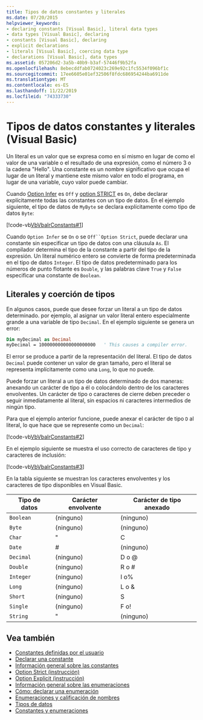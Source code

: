 ```yaml
---
title: Tipos de datos constantes y literales
ms.date: 07/20/2015
helpviewer_keywords:
- declaring constants [Visual Basic], literal data types
- data types [Visual Basic], declaring
- constants [Visual Basic], declaring
- explicit declarations
- literals [Visual Basic], coercing data type
- declarations [Visual Basic], data types
ms.assetid: 057206d2-3a5b-40b9-b3af-57446f9b52fa
ms.openlocfilehash: 8ebecddfab0724023c269e92c1fc5534f096bf1c
ms.sourcegitcommit: 17ee6605e01ef32506f8fdc686954244ba6911de
ms.translationtype: MT
ms.contentlocale: es-ES
ms.lasthandoff: 11/22/2019
ms.locfileid: "74333730"
---
```

# <a name="constant-and-literal-data-types-visual-basic"></a>Tipos de datos constantes y literales (Visual Basic)
Un literal es un valor que se expresa como en sí mismo en lugar de como el valor de una variable o el resultado de una expresión, como el número 3 o la cadena "Hello". Una constante es un nombre significativo que ocupa el lugar de un literal y mantiene este mismo valor en todo el programa, en lugar de una variable, cuyo valor puede cambiar.  
  
 Cuando [Option Infer](../../../../visual-basic/language-reference/statements/option-infer-statement.md) es `Off` y [option STRICT](../../../../visual-basic/language-reference/statements/option-strict-statement.md) es `On`, debe declarar explícitamente todas las constantes con un tipo de datos. En el ejemplo siguiente, el tipo de datos de `MyByte` se declara explícitamente como tipo de datos `Byte`:  
  
 [!code-vb[VbVbalrConstants#1](~/samples/snippets/visualbasic/VS_Snippets_VBCSharp/VbVbalrConstants/VB/Class1.vb#1)]  
  
 Cuando `Option Infer` se `On` o se `Off``Option Strict`, puede declarar una constante sin especificar un tipo de datos con una cláusula `As`. El compilador determina el tipo de la constante a partir del tipo de la expresión. Un literal numérico entero se convierte de forma predeterminada en el tipo de datos `Integer`. El tipo de datos predeterminado para los números de punto flotante es `Double`, y las palabras clave `True` y `False` especificar una constante de `Boolean`.  
  
## <a name="literals-and-type-coercion"></a>Literales y coerción de tipos  
 En algunos casos, puede que desee forzar un literal a un tipo de datos determinado. por ejemplo, al asignar un valor literal entero especialmente grande a una variable de tipo `Decimal`. En el ejemplo siguiente se genera un error:  
  
```vb  
Dim myDecimal as Decimal  
myDecimal = 100000000000000000000   ' This causes a compiler error.  
```  
  
 El error se produce a partir de la representación del literal. El tipo de datos `Decimal` puede contener un valor de gran tamaño, pero el literal se representa implícitamente como una `Long`, lo que no puede.  
  
 Puede forzar un literal a un tipo de datos determinado de dos maneras: anexando un carácter de tipo a él o colocándolo dentro de los caracteres envolventes. Un carácter de tipo o caracteres de cierre deben preceder o seguir inmediatamente al literal, sin espacios ni caracteres intermedios de ningún tipo.  
  
 Para que el ejemplo anterior funcione, puede anexar el carácter de tipo `D` al literal, lo que hace que se represente como un `Decimal`:  
  
 [!code-vb[VbVbalrConstants#2](~/samples/snippets/visualbasic/VS_Snippets_VBCSharp/VbVbalrConstants/VB/Class1.vb#2)]  
  
 En el ejemplo siguiente se muestra el uso correcto de caracteres de tipo y caracteres de inclusión:  
  
 [!code-vb[VbVbalrConstants#3](~/samples/snippets/visualbasic/VS_Snippets_VBCSharp/VbVbalrConstants/VB/Class1.vb#3)]  
  
 En la tabla siguiente se muestran los caracteres envolventes y los caracteres de tipo disponibles en Visual Basic.  
  
|Tipo de datos|Carácter envolvente|Carácter de tipo anexado|  
|---|---|---|  
|`Boolean`|(ninguno)|(ninguno)|  
|`Byte`|(ninguno)|(ninguno)|  
|`Char`|"|C|  
|`Date`|#|(ninguno)|  
|`Decimal`|(ninguno)|D o @|  
|`Double`|(ninguno)|R o #|  
|`Integer`|(ninguno)|I o%|  
|`Long`|(ninguno)|L o &|  
|`Short`|(ninguno)|S|  
|`Single`|(ninguno)|F o!|  
|`String`|"|(ninguno)|  
  
## <a name="see-also"></a>Vea también

- [Constantes definidas por el usuario](../../../../visual-basic/programming-guide/language-features/constants-enums/user-defined-constants.md)
- [Declarar una constante](../../../../visual-basic/programming-guide/language-features/constants-enums/how-to-declare-a-constant.md)
- [Información general sobre las constantes](../../../../visual-basic/programming-guide/language-features/constants-enums/constants-overview.md)
- [Option Strict (instrucción)](../../../../visual-basic/language-reference/statements/option-strict-statement.md)
- [Option Explicit (instrucción)](../../../../visual-basic/language-reference/statements/option-explicit-statement.md)
- [Información general sobre las enumeraciones](../../../../visual-basic/programming-guide/language-features/constants-enums/enumerations-overview.md)
- [Cómo: declarar una enumeración](../../../../visual-basic/programming-guide/language-features/constants-enums/how-to-declare-enumerations.md)
- [Enumeraciones y calificación de nombres](../../../../visual-basic/programming-guide/language-features/constants-enums/enumerations-and-name-qualification.md)
- [Tipos de datos](../../../../visual-basic/language-reference/data-types/index.md)
- [Constantes y enumeraciones](../../../../visual-basic/language-reference/constants-and-enumerations.md)
